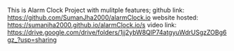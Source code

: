 This is Alarm Clock Project with mulitple features;
github link: https://github.com/SumanJha2000/alarmClock.io
website hosted: https://sumanjha2000.github.io/alarmClock.io/s
video link: https://drive.google.com/drive/folders/1jj2ybW8QlP74atgyuWdrUSgzZOBg6gz_?usp=sharing
